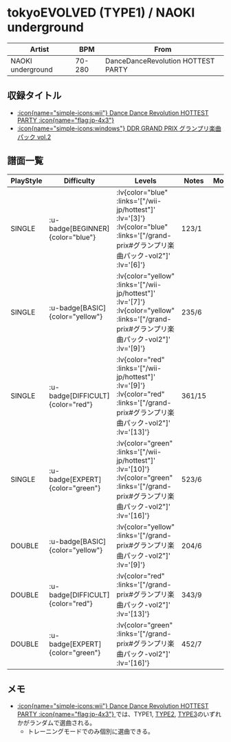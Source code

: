 # tokyoEVOLVED (TYPE1) / NAOKI underground

|Artist|BPM|From|
|------|---|----|
|NAOKI underground|70-280|DanceDanceRevolution HOTTEST PARTY|

## 収録タイトル

- [ :icon{name="simple-icons:wii"} Dance Dance Revolution HOTTEST PARTY :icon{name="flag:jp-4x3"} ](/wii-jp/hottest)
- [ :icon{name="simple-icons:windows"} DDR GRAND PRIX グランプリ楽曲パック vol.2](/grand-prix#グランプリ楽曲パック-vol2)

## 譜面一覧

|PlayStyle|Difficulty|Levels|Notes|Movie|
|---------|----------|------|-----|-----|
|SINGLE| :u-badge[BEGINNER]{color="blue"} | :lv{color="blue" :links='["/wii-jp/hottest"]' :lv='[3]'}  :lv{color="blue" :links='["/grand-prix#グランプリ楽曲パック-vol2"]' :lv='[6]'} |123/1||
|SINGLE| :u-badge[BASIC]{color="yellow"} | :lv{color="yellow" :links='["/wii-jp/hottest"]' :lv='[7]'}  :lv{color="yellow" :links='["/grand-prix#グランプリ楽曲パック-vol2"]' :lv='[9]'} |235/6||
|SINGLE| :u-badge[DIFFICULT]{color="red"} | :lv{color="red" :links='["/wii-jp/hottest"]' :lv='[9]'}  :lv{color="red" :links='["/grand-prix#グランプリ楽曲パック-vol2"]' :lv='[13]'} |361/15||
|SINGLE| :u-badge[EXPERT]{color="green"} | :lv{color="green" :links='["/wii-jp/hottest"]' :lv='[10]'}  :lv{color="green" :links='["/grand-prix#グランプリ楽曲パック-vol2"]' :lv='[16]'} |523/6||
|DOUBLE| :u-badge[BASIC]{color="yellow"} | :lv{color="yellow" :links='["/grand-prix#グランプリ楽曲パック-vol2"]' :lv='[9]'} |204/6||
|DOUBLE| :u-badge[DIFFICULT]{color="red"} | :lv{color="red" :links='["/grand-prix#グランプリ楽曲パック-vol2"]' :lv='[13]'} |343/9||
|DOUBLE| :u-badge[EXPERT]{color="green"} | :lv{color="green" :links='["/grand-prix#グランプリ楽曲パック-vol2"]' :lv='[16]'} |452/7||

## メモ

- [ :icon{name="simple-icons:wii"} Dance Dance Revolution HOTTEST PARTY :icon{name="flag:jp-4x3"} ](/wii-jp/hottest)では、TYPE1, [TYPE2](/wii-jp/hottest/tokyoevolved-type2), [TYPE3](/wii-jp/hottest/tokyoevolved-type3)のいずれかがランダムで選曲される。
  - トレーニングモードでのみ個別に選曲できる。
